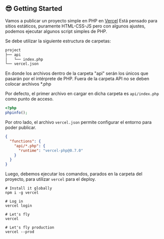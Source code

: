 ## 😎 Getting Started

Vamos a publicar un proyecto simple en PHP en [Vercel](https://vercel.com) 
Está pensado para sitios estáticos, puramente HTML-CSS-JS pero con algunos ajustes, podemos ejecutar algunos script simples de PHP.

Se debe utilizar la siguiente estructura de carpetas:


```sh
project
├── api
│   └── index.php
└── vercel.json
```

En donde los archivos dentro de la carpeta "api" serán los únicos que pasarán por el intérprete de PHP.
Fuera de la carpeta API no se deben colocar archivos *.php

Por defecto, el primer archivo en cargar en dicha carpeta es  `api/index.php` como punto de acceso.

```php
<?php
phpinfo();
```

Por otro lado, el archivo `vercel.json` permite configurar el entorno para poder publicar.

```json
{
  "functions": {
    "api/*.php": {
      "runtime": "vercel-php@0.7.0"
    }
  }
}
```
Luego, debemos ejecutar los comandos, parados en la carpeta del proyecto, para utilizar `vercel` para el deploy.

```
# Install it globally
npm i -g vercel

# Log in
vercel login

# Let's fly
vercel

# Let's fly production
vercel --prod